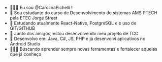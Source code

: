 - 🙋🏼‍♀️ Eu sou @CarolinaPichelli !
- 📖 Sou estudante do curso de Desenvolvimento de sistemas AMS PTECH pela ETEC Jorge Street
- 🌱 Estudando atualmente React-Native, PostgreSQL e o uso de GIT/GITHUB 
- 👥 Junto dos amigos, estou desenvolvendo meu projeto de TCC
- 🧠 Desenvolvo em: Java, C#, JS, PHP e já desenvolvi aplicativos no Android Studio
- 👩🏼‍💻 Buscando aprender sempre novas ferramentas e fortalecer aquelas que já conheço
